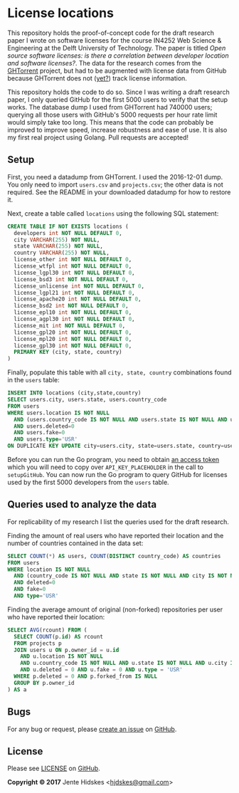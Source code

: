 # License locations

This repository holds the proof-of-concept code for the draft research paper I
wrote on software licenses for the course IN4252 Web Science & Engineering at
the Delft University of Technology. The paper is titled *Open source software
licenses: is there a correlation between developer location and software
licenses?*. The data for the research comes from the
[GHTorrent](http://ghtorrent.org/) project, but had to be augmented with license
data from GitHub because GHTorrent does not
([yet?](https://github.com/gousiosg/github-mirror/issues/38)) track license
information.

This repository holds the code to do so. Since I was writing a draft research 
paper, I only queried GitHub for the first 5000 users to verify that the setup
works. The database dump I used from GHTorrent had 740000 users; querying all
those users with GitHub's 5000 requests per hour rate limit would simply take
too long. This means that the code can probably be improved to improve speed,
increase robustness and ease of use. It is also my first real project using
Golang. Pull requests are accepted!

## Setup

First, you need a datadump from GHTorrent. I used the 2016-12-01 dump. You only
need to import `users.csv` and `projects.csv`; the other data is not required.
See the README in your downloaded datadump for how to restore it.

Next, create a table called `locations` using the following SQL statement:

```sql
CREATE TABLE IF NOT EXISTS locations (
  developers int NOT NULL DEFAULT 0,
  city VARCHAR(255) NOT NULL,
  state VARCHAR(255) NOT NULL,
  country VARCHAR(255) NOT NULL,
  license_other int NOT NULL DEFAULT 0,
  license_wtfpl int NOT NULL DEFAULT 0,
  license_lgpl30 int NOT NULL DEFAULT 0,
  license_bsd3 int NOT NULL DEFAULT 0,
  license_unlicense int NOT NULL DEFAULT 0,
  license_lgpl21 int NOT NULL DEFAULT 0,
  license_apache20 int NOT NULL DEFAULT 0,
  license_bsd2 int NOT NULL DEFAULT 0,
  license_epl10 int NOT NULL DEFAULT 0,
  license_agpl30 int NOT NULL DEFAULT 0,
  license_mit int NOT NULL DEFAULT 0,
  license_gpl20 int NOT NULL DEFAULT 0,
  license_mpl20 int NOT NULL DEFAULT 0,
  license_gpl30 int NOT NULL DEFAULT 0,
  PRIMARY KEY (city, state, country)
)
```

Finally, populate this table with all `city, state, country` combinations found
in the `users` table:

```sql
INSERT INTO locations (city,state,country)
SELECT users.city, users.state, users.country_code
FROM users
WHERE users.location IS NOT NULL
  AND (users.country_code IS NOT NULL AND users.state IS NOT NULL AND users.city IS NOT NULL)
  AND users.deleted=0
  AND users.fake=0
  AND users.type='USR'
ON DUPLICATE KEY UPDATE city=users.city, state=users.state, country=users.country_code
```

Before you can run the Go program, you need to obtain
[an access token](https://help.github.com/articles/creating-an-access-token-for-command-line-use/)
which you will need to copy over `API_KEY_PLACEHOLDER` in the call to
`setupGitHub`. You can now run the Go program to query GitHub for licenses used
by the first 5000 developers from the `users` table.

## Queries used to analyze the data

For replicability of my research I list the queries used for the draft 
research.

Finding the amount of real users who have reported their location and the
number of countries contained in the data set:

```sql
SELECT COUNT(*) AS users, COUNT(DISTINCT country_code) AS countries
FROM users
WHERE location IS NOT NULL
  AND (country_code IS NOT NULL AND state IS NOT NULL AND city IS NOT NULL)
  AND deleted=0
  AND fake=0
  AND type='USR'
```

Finding the average amount of original (non-forked) repositories per user who
have reported their location:

```sql
SELECT AVG(rcount) FROM (
  SELECT COUNT(p.id) AS rcount
  FROM projects p
  JOIN users u ON p.owner_id = u.id
    AND u.location IS NOT NULL
    AND u.country_code IS NOT NULL AND u.state IS NOT NULL AND u.city IS NOT NULL
    AND u.deleted = 0 AND u.fake = 0 AND u.type = 'USR'
  WHERE p.deleted = 0 AND p.forked_from IS NULL
  GROUP BY p.owner_id
) AS a
```

Bugs
----

For any bug or request, please [create an
issue](https://github.com/Hjdskes/License-locations/issues/new) on [GitHub][github].

License
-------

Please see [LICENSE](https://github.com/Hjdskes/License-locations/blob/master/LICENSE) on [GitHub][github].

**Copyright © 2017** Jente Hidskes &lt;hjdskes@gmail.com&gt;

  [github]: https://github.com/Hjdskes/License-locations
